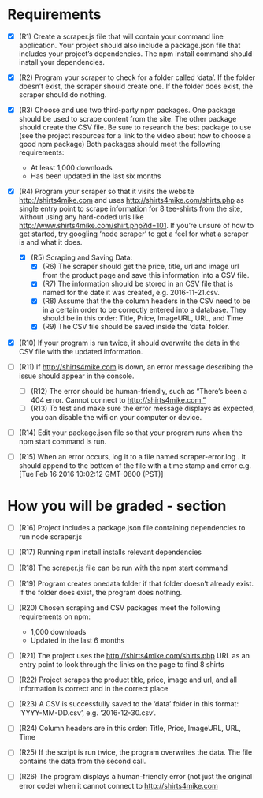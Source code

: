 # Requirements

  - [x] (R1) Create a scraper.js file that will contain your command line application. Your project should also include a package.json file that includes your project’s dependencies. The npm install command should install your dependencies.

  - [x] (R2) Program your scraper to check for a folder called ‘data’. If the folder doesn’t exist, the scraper should create one. If the folder does exist, the scraper should do nothing.

  - [x] (R3) Choose and use two third-party npm packages. One package should be used to scrape content from the site. The other package should create the CSV file. Be sure to research the best package to use (see the project resources for a link to the video about how to choose a good npm package) Both packages should meet the following requirements:
    - At least 1,000 downloads
    - Has been updated in the last six months

  - [x] (R4) Program your scraper so that it visits the website http://shirts4mike.com and uses http://shirts4mike.com/shirts.php as single entry point to scrape information for 8 tee-shirts from the site, without using any hard-coded urls like http://www.shirts4mike.com/shirt.php?id=101. If you’re unsure of how to get started, try googling ‘node scraper’ to get a feel for what a scraper is and what it does.

    - [x] (R5) Scraping and Saving Data:
      - [x] (R6) The scraper should get the price, title, url and image url from the product page and save this information into a CSV file.
      - [x] (R7) The information should be stored in an CSV file that is named for the date it was created, e.g. 2016-11-21.csv.
      - [x] (R8) Assume that the the column headers in the CSV need to be in a certain order to be correctly entered into a database. They should be in this order: Title, Price, ImageURL, URL, and Time
      - [x] (R9) The CSV file should be saved inside the ‘data’ folder.

  - [x] (R10) If your program is run twice, it should overwrite the data in the CSV file with the updated information.
  - [ ] (R11) If http://shirts4mike.com is down, an error message describing the issue should appear in the console.

    - [ ] (R12) The error should be human-friendly, such as “There’s been a 404 error. Cannot connect to http://shirts4mike.com.”
    - [ ] (R13) To test and make sure the error message displays as expected, you can disable the wifi on your computer or device.

  - [ ] (R14) Edit your package.json file so that your program runs when the npm start command is run.
  
  - [ ] (R15) When an error occurs, log it to a file named scraper-error.log . It should append to the bottom of the file with a time stamp and error e.g. [Tue Feb 16 2016 10:02:12 GMT-0800 (PST)] <error message> 


# How you will be graded - section

  - [ ] (R16) Project includes a package.json file containing dependencies to run node scraper.js

  - [ ] (R17) Running npm install installs relevant dependencies

  - [ ] (R18) The scraper.js file can be run with the npm start command 

  - [ ] (R19) Program creates onedata folder if that folder doesn’t already exist. If the folder does exist, the program does nothing.

  - [ ] (R20) Chosen scraping and CSV packages meet the following requirements on npm:
    - 1,000 downloads
    - Updated in the last 6 months

  - [ ] (R21) The project uses the http://shirts4mike.com/shirts.php URL as an entry point to look through the links on the page to find 8 shirts

  - [ ] (R22) Project scrapes the product title, price, image and url, and all information is correct and in the correct place

  - [ ] (R23) A CSV is successfully saved to the ‘data’ folder in this format: ‘YYYY-MM-DD.csv’, e.g. ‘2016-12-30.csv’.

  - [ ] (R24) Column headers are in this order: Title, Price, ImageURL, URL, Time

  - [ ] (R25) If the script is run twice, the program overwrites the data. The file contains the data from the second call. 

  - [ ] (R26) The program displays a human-friendly error (not just the original error code) when it cannot connect to http://shirts4mike.com

